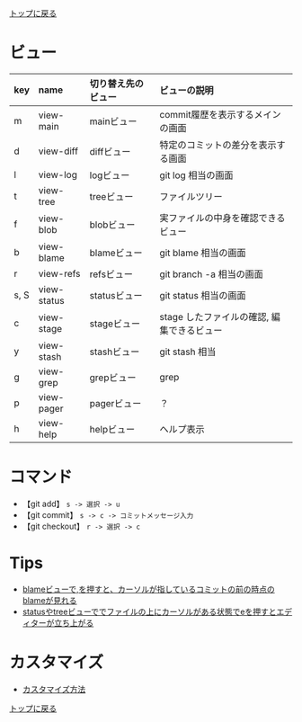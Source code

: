 [トップに戻る](../index.md)

# ビュー

| key | name | 切り替え先のビュー | ビューの説明 |
|:---|:---|:---|:---|
| m | view-main | mainビュー | commit履歴を表示するメインの画面 |
| d | view-diff | diffビュー | 特定のコミットの差分を表示する画面 |
| l | view-log | logビュー | git log 相当の画面 |
| t | view-tree | treeビュー | ファイルツリー |
| f | view-blob | blobビュー | 実ファイルの中身を確認できるビュー |
| b | view-blame | blameビュー | git blame 相当の画面 |
| r | view-refs | refsビュー | git branch -a 相当の画面 |
| s, S | view-status | statusビュー | git status 相当の画面 |
| c | view-stage | stageビュー | stage したファイルの確認, 編集できるビュー |
| y | view-stash | stashビュー | git stash 相当 |
| g | view-grep | grepビュー | grep |
| p | view-pager | pagerビュー | ？ |
| h | view-help | helpビュー | ヘルプ表示 |

# コマンド

- 【git add】 `s -> 選択 -> u`
- 【git commit】 `s -> c -> コミットメッセージ入力`
- 【git checkout】 `r -> 選択 -> c`

# Tips

-  [blameビューで,を押すと、カーソルが指しているコミットの前の時点のblameが見れる](https://qiita.com/vivid_muimui/items/7e7a740e6537749de0c0#blame%E3%82%92%E5%86%8D%E5%B8%B0%E7%9A%84%E3%81%AB-)
-  [statusやtreeビューででファイルの上にカーソルがある状態でeを押すとエディターが立ち上がる](https://qiita.com/vivid_muimui/items/7e7a740e6537749de0c0#%E3%83%95%E3%82%A1%E3%82%A4%E3%83%AB%E3%81%AE%E7%B7%A8%E9%9B%86-e)

# カスタマイズ
- [カスタマイズ方法](https://qiita.com/vivid_muimui/items/7e7a740e6537749de0c0#%E3%82%AB%E3%82%B9%E3%82%BF%E3%83%9E%E3%82%A4%E3%82%BA)

[トップに戻る](../index.md)
